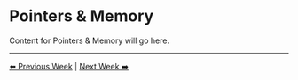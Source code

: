 # Pointers & Memory

Content for Pointers & Memory will go here.

---
[⬅️ Previous Week](../Week02_C_Basics/manual.md) | [Next Week ➡️](../Week04_Wokwi_ArduinoAPI/manual.md)
